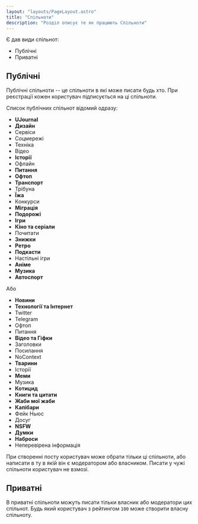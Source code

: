 ```yaml
---
layout: "layouts/PageLayout.astro"
title: "Спільноти"
description: "Розділ описує те як працюють Спільноти"
---
```


Є дав види спільнот:

- Публічні
- Приватні

## Публічні

Публічні спільноти -- це спільноти в які може писати будь хто. При реєстрації кожен користувач підписується на ці спільноти.

Список публічних спільнот відомий одразу:

- **UJournal**
- **Дизайн**
- Сервіси
- Соцмережі
- Техніка
- Відео
- **Історії**
- Офлайн
- **Питання**
- **Офтоп**
- **Транспорт**
- Трібуна
- **Їжа**
- Конкурси
- **Міграція**
- **Подорожі**
- **Ігри**
- **Кіно та серіали**
- Почитати
- **Знижки**
- **Ретро**
- **Подкасти**
- Настільні ігри
- **Аніме**
- **Музика**
- **Автоспорт**

Або

- **Новини**
- **Технології та Інтернет**
- Twitter
- Telegram
- Офтоп
- Питання
- **Відео та Гіфки**
- Заголовки
- Посилання
- NoContext
- **Тварини**
- Історії
- **Меми**
- Музика
- **Котицид**
- **Книги та цитати**
- **Жаби мої жаби**
- **Капібари**
- Фейк Ньюс
- Досуг
- **NSFW**
- **Думки**
- **Наброси**
- Неперевірена інформація

При створенні посту користувач може обрати тільки ці спільноти, або написати в ту в якій він є модератором або власником. Писати у чужі спільноти користувач не взмозі.

## Приватні

В приватні спільноти можуть писати тільки власник або модератори цих спільнот. Будь який користувач з рейтингом `100` може створити власну спільноту.

